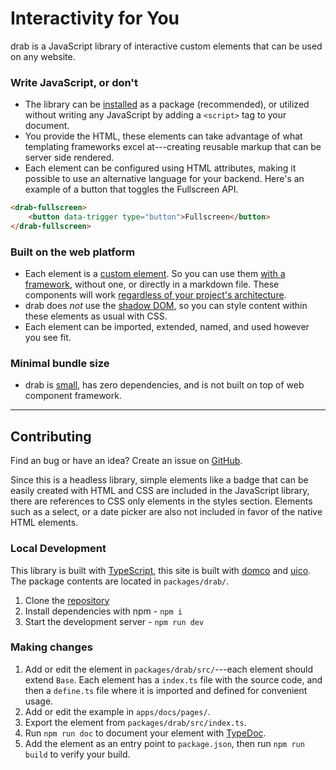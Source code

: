 # Interactivity for You

drab is a JavaScript library of interactive custom elements that can be used on any website.

### Write JavaScript, or don't

- The library can be [installed](http://drab.robino.dev/getting-started/#install) as a package (recommended), or utilized without writing any JavaScript by adding a `<script>` tag to your document.
- You provide the HTML, these elements can take advantage of what templating frameworks excel at---creating reusable markup that can be server side rendered.
- Each element can be configured using HTML attributes, making it possible to use an alternative language for your backend. Here's an example of a button that toggles the Fullscreen API.

```html
<drab-fullscreen>
	<button data-trigger type="button">Fullscreen</button>
</drab-fullscreen>
```

### Built on the web platform

- Each element is a [custom element](https://developer.mozilla.org/en-US/docs/Web/API/Web_components/Using_custom_elements). So you can use them [with a framework](/getting-started/#frameworks), without one, or directly in a markdown file. These components will work [regardless of your project's architecture](https://jakelazaroff.com/words/web-components-will-outlive-your-javascript-framework/).
- drab does _not_ use the [shadow DOM](https://developer.mozilla.org/en-US/docs/Web/API/Web_components/Using_shadow_DOM), so you can style content within these elements as usual with CSS.
- Each element can be imported, extended, named, and used however you see fit.

### Minimal bundle size

- drab is [small](https://bundlephobia.com/package/drab), has zero dependencies, and is not built on top of web component framework.

---

## Contributing

Find an bug or have an idea? Create an issue on [GitHub](https://github.com/rossrobino/drab).

Since this is a headless library, simple elements like a badge that can be easily created with HTML and CSS are included in the JavaScript library, there are references to CSS only elements in the styles section. Elements such as a select, or a date picker are also not included in favor of the native HTML elements.

### Local Development

This library is built with [TypeScript](https://www.typescriptlang.org/), this site is built with [domco](https://domco.robino.dev) and [uico](https://uico.robino.dev). The package contents are located in `packages/drab/`.

1. Clone the [repository](https://github.com/rossrobino/drab)
2. Install dependencies with npm - `npm i`
3. Start the development server - `npm run dev`

### Making changes

1. Add or edit the element in `packages/drab/src/`---each element should extend `Base`. Each element has a `index.ts` file with the source code, and then a `define.ts` file where it is imported and defined for convenient usage.
2. Add or edit the example in `apps/docs/pages/`.
3. Export the element from `packages/drab/src/index.ts`.
4. Run `npm run doc` to document your element with [TypeDoc](https://typedoc.org/).
5. Add the element as an entry point to `package.json`, then run `npm run build` to verify your build.
